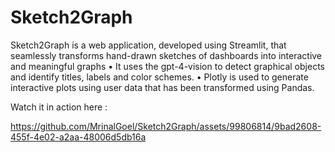 # Sketch2Graph

Sketch2Graph is a web application, developed using Streamlit, that seamlessly transforms hand-drawn sketches of
dashboards into interactive and meaningful graphs
• It uses the gpt-4-vision to detect graphical objects and identify titles, labels and color schemes.
• Plotly is used to generate interactive plots using user data that has been transformed using Pandas.

Watch it in action here :

https://github.com/MrinalGoel/Sketch2Graph/assets/99806814/9bad2608-455f-4e02-a2aa-48006d5db16a


